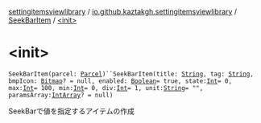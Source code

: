 [settingitemsviewlibrary](../../index.md) / [io.github.kaztakgh.settingitemsviewlibrary](../index.md) / [SeekBarItem](index.md) / [&lt;init&gt;](./-init-.md)

# &lt;init&gt;

`SeekBarItem(parcel: `[`Parcel`](https://developer.android.com/reference/android/os/Parcel.html)`)``SeekBarItem(title: `[`String`](https://kotlinlang.org/api/latest/jvm/stdlib/kotlin/-string/index.html)`, tag: `[`String`](https://kotlinlang.org/api/latest/jvm/stdlib/kotlin/-string/index.html)`, bmpIcon: `[`Bitmap`](https://developer.android.com/reference/android/graphics/Bitmap.html)`? = null, enabled: `[`Boolean`](https://kotlinlang.org/api/latest/jvm/stdlib/kotlin/-boolean/index.html)` = true, state: `[`Int`](https://kotlinlang.org/api/latest/jvm/stdlib/kotlin/-int/index.html)` = 0, max: `[`Int`](https://kotlinlang.org/api/latest/jvm/stdlib/kotlin/-int/index.html)` = 100, min: `[`Int`](https://kotlinlang.org/api/latest/jvm/stdlib/kotlin/-int/index.html)` = 0, div: `[`Int`](https://kotlinlang.org/api/latest/jvm/stdlib/kotlin/-int/index.html)` = 1, unit: `[`String`](https://kotlinlang.org/api/latest/jvm/stdlib/kotlin/-string/index.html)` = "", paramsArray: `[`IntArray`](https://kotlinlang.org/api/latest/jvm/stdlib/kotlin/-int-array/index.html)`? = null)`

SeekBarで値を指定するアイテムの作成

